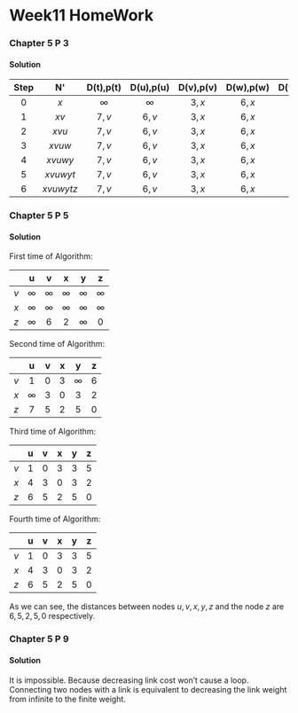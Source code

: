 # Week$11$ HomeWork

### Chapter $5$ P $3$

#### Solution

| Step |    N'     | D(t),p(t) | D(u),p(u) | D(v),p(v) | D(w),p(w) | D(y),p(y) | D(z),p(z) |
| :--: | :-------: | :-------: | :-------: | :-------: | :-------: | :-------: | :-------: |
| $0$  |    $x$    | $\infty$  | $\infty$  |   $3,x$   |   $6,x$   |   $6,x$   |   $8,x$   |
| $1$  |   $xv$    |   $7,v$   |   $6,v$   |   $3,x$   |   $6,x$   |   $6,x$   |   $8,x$   |
| $2$  |   $xvu$   |   $7,v$   |   $6,v$   |   $3,x$   |   $6,x$   |   $6,x$   |   $8,x$   |
| $3$  |  $xvuw$   |   $7,v$   |   $6,v$   |   $3,x$   |   $6,x$   |   $6,x$   |   $8,x$   |
| $4$  |  $xvuwy$  |   $7,v$   |   $6,v$   |   $3,x$   |   $6,x$   |   $6,x$   |   $8,x$   |
| $5$  | $xvuwyt$  |   $7,v$   |   $6,v$   |   $3,x$   |   $6,x$   |   $6,x$   |   $8,x$   |
| $6$  | $xvuwytz$ |   $7,v$   |   $6,v$   |   $3,x$   |   $6,x$   |   $6,x$   |   $8,x$   |



### Chapter $5$ P $5$

#### Solution

First time of Algorithm:

|      |    u     |    v     |    x     |    y     |    z     |
| :--: | :------: | :------: | :------: | :------: | :------: |
| $v$  | $\infty$ | $\infty$ | $\infty$ | $\infty$ | $\infty$ |
| $x$  | $\infty$ | $\infty$ | $\infty$ | $\infty$ | $\infty$ |
| $z$  | $\infty$ |   $6$    |   $2$    | $\infty$ |   $0$    |

Second time of Algorithm:

|      |    u     |  v   |  x   |    y     |  z   |
| :--: | :------: | :--: | :--: | :------: | :--: |
| $v$  |   $1$    | $0$  | $3$  | $\infty$ | $6$  |
| $x$  | $\infty$ | $3$  | $0$  |   $3$    | $2$  |
| $z$  |   $7$    | $5$  | $2$  |   $5$    | $0$  |

Third time of Algorithm:

|      |  u   |  v   |  x   |  y   |  z   |
| :--: | :--: | :--: | :--: | :--: | :--: |
| $v$  | $1$  | $0$  | $3$  | $3$  | $5$  |
| $x$  | $4$  | $3$  | $0$  | $3$  | $2$  |
| $z$  | $6$  | $5$  | $2$  | $5$  | $0$  |

Fourth time of Algorithm:

|      |  u   |  v   |  x   |  y   |  z   |
| :--: | :--: | :--: | :--: | :--: | :--: |
| $v$  | $1$  | $0$  | $3$  | $3$  | $5$  |
| $x$  | $4$  | $3$  | $0$  | $3$  | $2$  |
| $z$  | $6$  | $5$  | $2$  | $5$  | $0$  |

As we can see, the distances between nodes $u, v, x, y, z$ and the node $z$ are $6, 5, 2, 5, 0$ respectively.



### Chapter $5$ P $9$

#### Solution

It is impossible. Because decreasing link cost won’t cause a loop. Connecting  two  nodes  with  a  link  is equivalent to decreasing the link weight from infinite to the finite weight.

